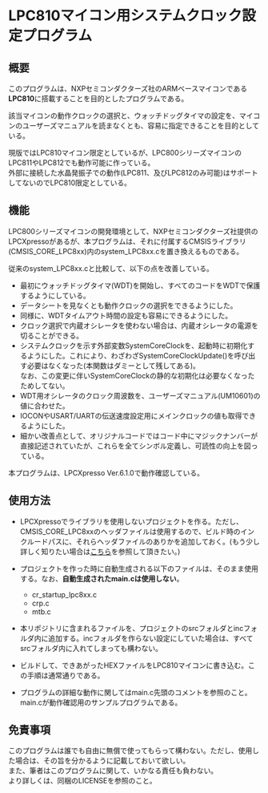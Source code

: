 # LPC810マイコン用システムクロック設定プログラム

## 概要

このプログラムは、NXPセミコンダクターズ社のARMベースマイコンである**LPC810**に搭載することを目的としたプログラムである。

該当マイコンの動作クロックの選択と、ウォッチドッグタイマの設定を、マイコンのユーザーズマニュアルを読まなくとも、容易に指定できることを目的としている。

現版ではLPC810マイコン限定としているが、LPC800シリーズマイコンのLPC811やLPC812でも動作可能に作っている。   
外部に接続した水晶発振子での動作(LPC811、及びLPC812のみ可能)はサポートしてないのでLPC810限定としている。

## 機能

LPC800シリーズマイコンの開発環境として、NXPセミコンダクターズ社提供のLPCXpressoがあるが、本プログラムは、それに付属するCMSISライブラリ(CMSIS_CORE_LPC8xx)内のsystem_LPC8xx.cを置き換えるものである。

従来のsystem_LPC8xx.cと比較して、以下の点を改善している。

* 最初にウォッチドッグタイマ(WDT)を開始し、すべてのコードをWDTで保護するようにしている。
* データシートを見なくとも動作クロックの選択をできるようにした。
* 同様に、WDTタイムアウト時間の設定も容易にできるようにした。
* クロック選択で内蔵オシレータを使わない場合は、内蔵オシレータの電源を切ることができる。
* システムクロックを示す外部変数SystemCoreClockを、起動時に初期化するようにした。これにより、わざわざSystemCoreClockUpdate()を呼び出す必要はなくなった(本関数はダミーとして残してある)。  
なお、この変更に伴いSystemCoreClockの静的な初期化は必要なくなったためしてない。
* WDT用オシレータのクロック周波数を、ユーザーズマニュアル(UM10601)の値に合わせた。
* IOCONやUSART/UARTの伝送速度設定用にメインクロックの値も取得できるようにした。
* 細かい改善点として、オリジナルコードではコード中にマジックナンバーが直接記述されていたが、これらを全てシンボル定義し、可読性の向上を図っている。


本プログラムは、LPCXpresso Ver.6.1.0で動作確認している。  

## 使用方法

* LPCXpressoでライブラリを使用しないプロジェクトを作る。ただし、CMSIS_CORE_LPC8xxのヘッダファイルは使用するので、ビルド時のインクルードパスに、それらヘッダファイルのありかを追加しておく。(もう少し詳しく知りたい場合は[こちら](http://tmblr.co/ZxYHSo1I6pJUN)を参照して頂きたい。)

* プロジェクトを作った時に自動生成される以下のファイルは、そのまま使用する。なお、**自動生成されたmain.cは使用しない**。
	+ cr_startup_lpc8xx.c
	+ crp.c
	+ mtb.c

* 本リポジトリに含まれるファイルを、プロジェクトのsrcフォルダとincフォルダ内に追加する。incフォルダを作らない設定にしていた場合は、すべてsrcフォルダ内に入れてしまっても構わない。

* ビルドして、できあがったHEXファイルをLPC810マイコンに書き込む。この手順は通常通りである。

* プログラムの詳細な動作に関してはmain.c先頭のコメントを参照のこと。main.cが動作確認用のサンプルプログラムである。

## 免責事項

このプログラムは誰でも自由に無償で使ってもらって構わない。ただし、使用した場合は、その旨を分かるように記載しておいて欲しい。  
また、筆者はこのプログラムに関して、いかなる責任も負わない。  
より詳しくは、同梱のLICENSEを参照のこと。